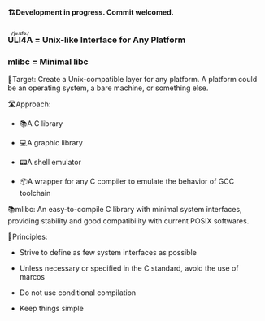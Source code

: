 **🏗️Development in progress. Commit welcomed.**

### <ruby>ULI4A<rt>/ˈju:lɪfɑ:/</rt></ruby> = Unix-like Interface for Any Platform

### mlibc = Minimal libc

🎯Target: Create a Unix-compatible layer for any platform. A platform could be an operating system, a bare machine, or something else.

🛣️Approach:

+ 📚A C library

+ 💻A graphic library

+ 📟A shell emulator

+ 📦A wrapper for any C compiler to emulate the behavior of GCC toolchain

📚mlibc: An easy-to-compile C library with minimal system interfaces, providing stability and good compatibility with current POSIX softwares.

📜Principles:

+ Strive to define as few system interfaces as possible

+ Unless necessary or specified in the C standard, avoid the use of marcos

+ Do not use conditional compilation

+ Keep things simple

